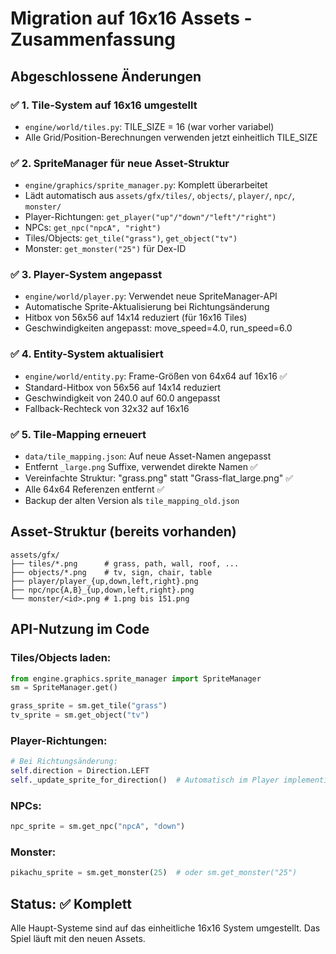 # Migration auf 16x16 Assets - Zusammenfassung

## Abgeschlossene Änderungen

### ✅ 1. Tile-System auf 16x16 umgestellt
- `engine/world/tiles.py`: TILE_SIZE = 16 (war vorher variabel)
- Alle Grid/Position-Berechnungen verwenden jetzt einheitlich TILE_SIZE

### ✅ 2. SpriteManager für neue Asset-Struktur
- `engine/graphics/sprite_manager.py`: Komplett überarbeitet
- Lädt automatisch aus `assets/gfx/tiles/`, `objects/`, `player/`, `npc/`, `monster/`
- Player-Richtungen: `get_player("up"/"down"/"left"/"right")`
- NPCs: `get_npc("npcA", "right")`
- Tiles/Objects: `get_tile("grass")`, `get_object("tv")`
- Monster: `get_monster("25")` für Dex-ID

### ✅ 3. Player-System angepasst
- `engine/world/player.py`: Verwendet neue SpriteManager-API
- Automatische Sprite-Aktualisierung bei Richtungsänderung
- Hitbox von 56x56 auf 14x14 reduziert (für 16x16 Tiles)
- Geschwindigkeiten angepasst: move_speed=4.0, run_speed=6.0

### ✅ 4. Entity-System aktualisiert
- `engine/world/entity.py`: Frame-Größen von 64x64 auf 16x16 ✅
- Standard-Hitbox von 56x56 auf 14x14 reduziert
- Geschwindigkeit von 240.0 auf 60.0 angepasst
- Fallback-Rechteck von 32x32 auf 16x16

### ✅ 5. Tile-Mapping erneuert
- `data/tile_mapping.json`: Auf neue Asset-Namen angepasst
- Entfernt `_large.png` Suffixe, verwendet direkte Namen ✅
- Vereinfachte Struktur: "grass.png" statt "Grass-flat_large.png" ✅
- Alle 64x64 Referenzen entfernt ✅
- Backup der alten Version als `tile_mapping_old.json`

## Asset-Struktur (bereits vorhanden)
```
assets/gfx/
├── tiles/*.png      # grass, path, wall, roof, ...
├── objects/*.png    # tv, sign, chair, table
├── player/player_{up,down,left,right}.png
├── npc/npc{A,B}_{up,down,left,right}.png
└── monster/<id>.png # 1.png bis 151.png
```

## API-Nutzung im Code

### Tiles/Objects laden:
```python
from engine.graphics.sprite_manager import SpriteManager
sm = SpriteManager.get()

grass_sprite = sm.get_tile("grass")
tv_sprite = sm.get_object("tv")
```

### Player-Richtungen:
```python
# Bei Richtungsänderung:
self.direction = Direction.LEFT
self._update_sprite_for_direction()  # Automatisch im Player implementiert
```

### NPCs:
```python
npc_sprite = sm.get_npc("npcA", "down")
```

### Monster:
```python
pikachu_sprite = sm.get_monster(25)  # oder sm.get_monster("25")
```

## Status: ✅ Komplett
Alle Haupt-Systeme sind auf das einheitliche 16x16 System umgestellt. Das Spiel läuft mit den neuen Assets.
